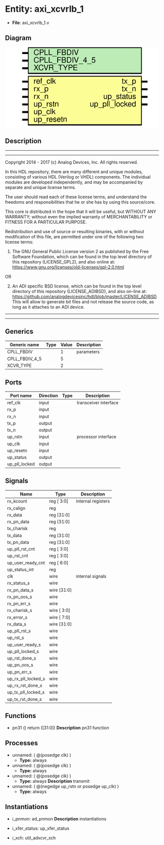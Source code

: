 # Entity: axi_xcvrlb_1

- **File**: axi_xcvrlb_1.v
## Diagram

![Diagram](axi_xcvrlb_1.svg "Diagram")
## Description

 ***************************************************************************
 ***************************************************************************
 Copyright 2014 - 2017 (c) Analog Devices, Inc. All rights reserved.

 In this HDL repository, there are many different and unique modules, consisting
 of various HDL (Verilog or VHDL) components. The individual modules are
 developed independently, and may be accompanied by separate and unique license
 terms.

 The user should read each of these license terms, and understand the
 freedoms and responsibilities that he or she has by using this source/core.

 This core is distributed in the hope that it will be useful, but WITHOUT ANY
 WARRANTY; without even the implied warranty of MERCHANTABILITY or FITNESS FOR
 A PARTICULAR PURPOSE.

 Redistribution and use of source or resulting binaries, with or without modification
 of this file, are permitted under one of the following two license terms:

   1. The GNU General Public License version 2 as published by the
      Free Software Foundation, which can be found in the top level directory
      of this repository (LICENSE_GPL2), and also online at:
      <https://www.gnu.org/licenses/old-licenses/gpl-2.0.html>

 OR

   2. An ADI specific BSD license, which can be found in the top level directory
      of this repository (LICENSE_ADIBSD), and also on-line at:
      https://github.com/analogdevicesinc/hdl/blob/master/LICENSE_ADIBSD
      This will allow to generate bit files and not release the source code,
      as long as it attaches to an ADI device.

 ***************************************************************************
 ***************************************************************************

## Generics

| Generic name   | Type | Value | Description  |
| -------------- | ---- | ----- | ------------ |
| CPLL_FBDIV     |      | 1     |  parameters  |
| CPLL_FBDIV_4_5 |      | 5     |              |
| XCVR_TYPE      |      | 2     |              |
## Ports

| Port name     | Direction | Type | Description            |
| ------------- | --------- | ---- | ---------------------- |
| ref_clk       | input     |      |  transceiver interface |
| rx_p          | input     |      |                        |
| rx_n          | input     |      |                        |
| tx_p          | output    |      |                        |
| tx_n          | output    |      |                        |
| up_rstn       | input     |      |  processor interface   |
| up_clk        | input     |      |                        |
| up_resetn     | input     |      |                        |
| up_status     | output    |      |                        |
| up_pll_locked | output    |      |                        |
## Signals

| Name               | Type           | Description          |
| ------------------ | -------------- | -------------------- |
| rx_kcount          | reg     [ 3:0] |  internal registers  |
| rx_calign          | reg            |                      |
| rx_data            | reg     [31:0] |                      |
| rx_pn_data         | reg     [31:0] |                      |
| tx_charisk         | reg            |                      |
| tx_data            | reg     [31:0] |                      |
| tx_pn_data         | reg     [31:0] |                      |
| up_pll_rst_cnt     | reg     [ 3:0] |                      |
| up_rst_cnt         | reg     [ 3:0] |                      |
| up_user_ready_cnt  | reg     [ 6:0] |                      |
| up_status_int      | reg            |                      |
| clk                | wire           |  internal signals    |
| rx_status_s        | wire           |                      |
| rx_pn_data_s       | wire [31:0]    |                      |
| rx_pn_oos_s        | wire           |                      |
| rx_pn_err_s        | wire           |                      |
| rx_charisk_s       | wire [ 3:0]    |                      |
| rx_error_s         | wire [ 7:0]    |                      |
| rx_data_s          | wire [31:0]    |                      |
| up_pll_rst_s       | wire           |                      |
| up_rst_s           | wire           |                      |
| up_user_ready_s    | wire           |                      |
| up_pll_locked_s    | wire           |                      |
| up_rst_done_s      | wire           |                      |
| up_pn_oos_s        | wire           |                      |
| up_pn_err_s        | wire           |                      |
| up_rx_pll_locked_s | wire           |                      |
| up_rx_rst_done_s   | wire           |                      |
| up_tx_pll_locked_s | wire           |                      |
| up_tx_rst_done_s   | wire           |                      |
## Functions
- pn31 <font id="function_arguments">()</font> <font id="function_return">return ([31:0])</font>
**Description**
 pn31 function

## Processes
- unnamed: ( @(posedge clk) )
  - **Type:** always
- unnamed: ( @(posedge clk) )
  - **Type:** always
- unnamed: ( @(posedge clk) )
  - **Type:** always
**Description**
 transmit 
- unnamed: ( @(negedge up_rstn or posedge up_clk) )
  - **Type:** always
## Instantiations

- i_pnmon: ad_pnmon
**Description**
 instantiations

- i_xfer_status: up_xfer_status
- i_xch: util_adxcvr_xch
